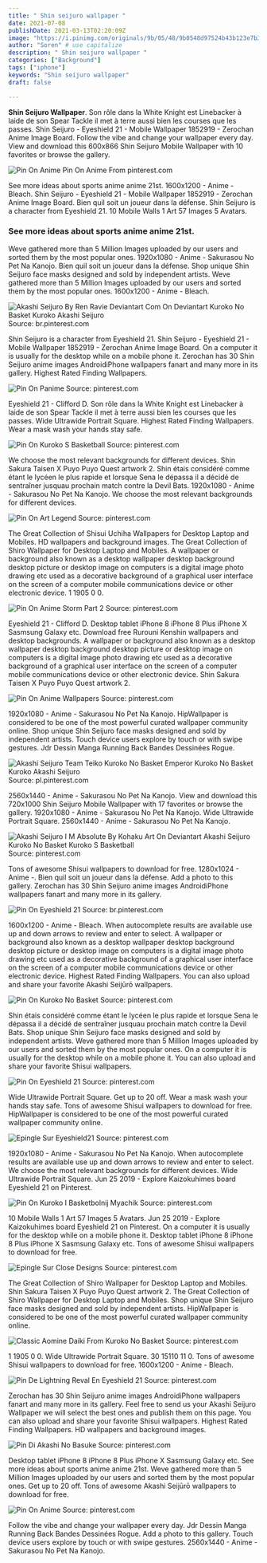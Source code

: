 ```yaml
---
title: " Shin seijuro wallpaper "
date: 2021-07-08
publishDate: 2021-03-13T02:20:09Z
image: "https://i.pinimg.com/originals/9b/05/48/9b0548d97524b43b123e7b3b8ae172bb.png"
author: "Soren" # use capitalize
description: " Shin seijuro wallpaper "
categories: ["Background"]
tags: ["iphone"]
keywords: "Shin seijuro wallpaper"
draft: false

---
```



**Shin Seijuro Wallpaper**. Son rôle dans la White Knight est Linebacker à laide de son Spear Tackle il met à terre aussi bien les courses que les passes. Shin Seijuro - Eyeshield 21 - Mobile Wallpaper 1852919 - Zerochan Anime Image Board. Follow the vibe and change your wallpaper every day. View and download this 600x866 Shin Seijuro Mobile Wallpaper with 10 favorites or browse the gallery.

![Pin On Anime](https://i.pinimg.com/originals/9b/05/48/9b0548d97524b43b123e7b3b8ae172bb.png "Pin On Anime")
Pin On Anime From pinterest.com


See more ideas about sports anime anime 21st. 1600x1200 - Anime - Bleach. Shin Seijuro - Eyeshield 21 - Mobile Wallpaper 1852919 - Zerochan Anime Image Board. Bien quil soit un joueur dans la défense. Shin Seijuro is a character from Eyeshield 21. 10 Mobile Walls 1 Art 57 Images 5 Avatars.

### See more ideas about sports anime anime 21st.

Weve gathered more than 5 Million Images uploaded by our users and sorted them by the most popular ones. 1920x1080 - Anime - Sakurasou No Pet Na Kanojo. Bien quil soit un joueur dans la défense. Shop unique Shin Seijuro face masks designed and sold by independent artists. Weve gathered more than 5 Million Images uploaded by our users and sorted them by the most popular ones. 1600x1200 - Anime - Bleach.


![Akashi Seijuro By Ren Ravie Deviantart Com On Deviantart Kuroko No Basket Kuroko Akashi Seijuro](https://i.pinimg.com/originals/55/c3/1b/55c31bd7e916ca0de0871831d21f5f21.jpg "Akashi Seijuro By Ren Ravie Deviantart Com On Deviantart Kuroko No Basket Kuroko Akashi Seijuro")
Source: br.pinterest.com

Shin Seijuro is a character from Eyeshield 21. Shin Seijuro - Eyeshield 21 - Mobile Wallpaper 1852919 - Zerochan Anime Image Board. On a computer it is usually for the desktop while on a mobile phone it. Zerochan has 30 Shin Seijuro anime images AndroidiPhone wallpapers fanart and many more in its gallery. Highest Rated Finding Wallpapers.

![Pin On Panime](https://i.pinimg.com/originals/5e/92/fd/5e92fd5c43d5b01167d2606abde99eb1.jpg "Pin On Panime")
Source: pinterest.com

Eyeshield 21 - Clifford D. Son rôle dans la White Knight est Linebacker à laide de son Spear Tackle il met à terre aussi bien les courses que les passes. Wide Ultrawide Portrait Square. Highest Rated Finding Wallpapers. Wear a mask wash your hands stay safe.

![Pin On Kuroko S Basketball](https://i.pinimg.com/originals/c5/19/d9/c519d91e7499782dfc7f9917576d4300.jpg "Pin On Kuroko S Basketball")
Source: pinterest.com

We choose the most relevant backgrounds for different devices. Shin Sakura Taisen X Puyo Puyo Quest artwork 2. Shin étais considéré comme étant le lycéen le plus rapide et lorsque Sena le dépassa il a décidé de sentraîner jusquau prochain match contre la Devil Bats. 1920x1080 - Anime - Sakurasou No Pet Na Kanojo. We choose the most relevant backgrounds for different devices.

![Pin On Art Legend](https://i.pinimg.com/originals/68/ba/ba/68babae51fefb792e65a402c26758845.png "Pin On Art Legend")
Source: pinterest.com

The Great Collection of Shisui Uchiha Wallpapers for Desktop Laptop and Mobiles. HD wallpapers and background images. The Great Collection of Shiro Wallpaper for Desktop Laptop and Mobiles. A wallpaper or background also known as a desktop wallpaper desktop background desktop picture or desktop image on computers is a digital image photo drawing etc used as a decorative background of a graphical user interface on the screen of a computer mobile communications device or other electronic device. 1 1905 0 0.

![Pin On Anime Storm Part 2](https://i.pinimg.com/originals/18/5d/6e/185d6e22b2683bbb77d4a7d9941baa13.png "Pin On Anime Storm Part 2")
Source: pinterest.com

Eyeshield 21 - Clifford D. Desktop tablet iPhone 8 iPhone 8 Plus iPhone X Sasmsung Galaxy etc. Download free Rurouni Kenshin wallpapers and desktop backgrounds. A wallpaper or background also known as a desktop wallpaper desktop background desktop picture or desktop image on computers is a digital image photo drawing etc used as a decorative background of a graphical user interface on the screen of a computer mobile communications device or other electronic device. Shin Sakura Taisen X Puyo Puyo Quest artwork 2.

![Pin On Anime Wallpapers](https://i.pinimg.com/736x/23/ed/68/23ed6852826bc11d809f19759adaf687.jpg "Pin On Anime Wallpapers")
Source: pinterest.com

1920x1080 - Anime - Sakurasou No Pet Na Kanojo. HipWallpaper is considered to be one of the most powerful curated wallpaper community online. Shop unique Shin Seijuro face masks designed and sold by independent artists. Touch device users explore by touch or with swipe gestures. Jdr Dessin Manga Running Back Bandes Dessinées Rogue.

![Akashi Seijuro Team Teiko Kuroko No Basket Emperor Kuroko No Basket Kuroko Akashi Seijuro](https://i.pinimg.com/originals/57/6c/b8/576cb8a66ce5fd03fec99a6f90891279.jpg "Akashi Seijuro Team Teiko Kuroko No Basket Emperor Kuroko No Basket Kuroko Akashi Seijuro")
Source: pl.pinterest.com

2560x1440 - Anime - Sakurasou No Pet Na Kanojo. View and download this 720x1000 Shin Seijuro Mobile Wallpaper with 17 favorites or browse the gallery. 1920x1080 - Anime - Sakurasou No Pet Na Kanojo. Wide Ultrawide Portrait Square. 2560x1440 - Anime - Sakurasou No Pet Na Kanojo.

![Akashi Seijuro I M Absolute By Kohaku Art On Deviantart Akashi Seijuro Kuroko No Basket Kuroko S Basketball](https://i.pinimg.com/originals/6a/9b/34/6a9b3445d4e63fb8cae150e824d25d6f.jpg "Akashi Seijuro I M Absolute By Kohaku Art On Deviantart Akashi Seijuro Kuroko No Basket Kuroko S Basketball")
Source: pinterest.com

Tons of awesome Shisui wallpapers to download for free. 1280x1024 - Anime -. Bien quil soit un joueur dans la défense. Add a photo to this gallery. Zerochan has 30 Shin Seijuro anime images AndroidiPhone wallpapers fanart and many more in its gallery.

![Pin On Eyeshield 21](https://i.pinimg.com/originals/5b/31/56/5b315658b881d1818770345525c3b5f0.jpg "Pin On Eyeshield 21")
Source: br.pinterest.com

1600x1200 - Anime - Bleach. When autocomplete results are available use up and down arrows to review and enter to select. A wallpaper or background also known as a desktop wallpaper desktop background desktop picture or desktop image on computers is a digital image photo drawing etc used as a decorative background of a graphical user interface on the screen of a computer mobile communications device or other electronic device. Highest Rated Finding Wallpapers. You can also upload and share your favorite Akashi Seijūrō wallpapers.

![Pin On Kuroko No Basket](https://i.pinimg.com/originals/c0/ec/3a/c0ec3a2193c7d4f64d3583e7b25c4112.jpg "Pin On Kuroko No Basket")
Source: pinterest.com

Shin étais considéré comme étant le lycéen le plus rapide et lorsque Sena le dépassa il a décidé de sentraîner jusquau prochain match contre la Devil Bats. Shop unique Shin Seijuro face masks designed and sold by independent artists. Weve gathered more than 5 Million Images uploaded by our users and sorted them by the most popular ones. On a computer it is usually for the desktop while on a mobile phone it. You can also upload and share your favorite Shisui wallpapers.

![Pin On Eyeshield 21](https://i.pinimg.com/originals/88/15/7b/88157b10707c49a7141ca0c775356ff6.jpg "Pin On Eyeshield 21")
Source: pinterest.com

Wide Ultrawide Portrait Square. Get up to 20 off. Wear a mask wash your hands stay safe. Tons of awesome Shisui wallpapers to download for free. HipWallpaper is considered to be one of the most powerful curated wallpaper community online.

![Epingle Sur Eyeshield21](https://i.pinimg.com/originals/47/e8/96/47e89609bba5dcd9252624fd7c9cfdce.png "Epingle Sur Eyeshield21")
Source: pinterest.com

1920x1080 - Anime - Sakurasou No Pet Na Kanojo. When autocomplete results are available use up and down arrows to review and enter to select. We choose the most relevant backgrounds for different devices. Wide Ultrawide Portrait Square. Jun 25 2019 - Explore Kaizokuhimes board Eyeshield 21 on Pinterest.

![Pin On Kuroko I Basketbolnij Myachik](https://i.pinimg.com/originals/cc/c5/9b/ccc59b0e86f8f2b634c5277cf52ce70d.jpg "Pin On Kuroko I Basketbolnij Myachik")
Source: pinterest.com

10 Mobile Walls 1 Art 57 Images 5 Avatars. Jun 25 2019 - Explore Kaizokuhimes board Eyeshield 21 on Pinterest. On a computer it is usually for the desktop while on a mobile phone it. Desktop tablet iPhone 8 iPhone 8 Plus iPhone X Sasmsung Galaxy etc. Tons of awesome Shisui wallpapers to download for free.

![Epingle Sur Close Designs](https://i.pinimg.com/originals/5f/81/75/5f8175ce1591cacd8749462e4204d313.png "Epingle Sur Close Designs")
Source: pinterest.com

The Great Collection of Shiro Wallpaper for Desktop Laptop and Mobiles. Shin Sakura Taisen X Puyo Puyo Quest artwork 2. The Great Collection of Shiro Wallpaper for Desktop Laptop and Mobiles. Shop unique Shin Seijuro face masks designed and sold by independent artists. HipWallpaper is considered to be one of the most powerful curated wallpaper community online.

![Classic Aomine Daiki From Kuroko No Basket](https://i.pinimg.com/474x/58/42/14/5842142b19fa7e1d5c81f6691689cc99.jpg "Classic Aomine Daiki From Kuroko No Basket")
Source: pinterest.com

1 1905 0 0. Wide Ultrawide Portrait Square. 30 15110 11 0. Tons of awesome Shisui wallpapers to download for free. 1600x1200 - Anime - Bleach.

![Pin De Lightning Reval En Eyeshield 21](https://i.pinimg.com/736x/29/7b/43/297b43eedffe23e285a3cd0282379886.jpg "Pin De Lightning Reval En Eyeshield 21")
Source: pinterest.com

Zerochan has 30 Shin Seijuro anime images AndroidiPhone wallpapers fanart and many more in its gallery. Feel free to send us your Akashi Seijuro Wallpaper we will select the best ones and publish them on this page. You can also upload and share your favorite Shisui wallpapers. Highest Rated Finding Wallpapers. HD wallpapers and background images.

![Pin Di Akashi No Basuke](https://i.pinimg.com/originals/6e/3d/43/6e3d434800d71aeb24a6a039cc46ddf0.jpg "Pin Di Akashi No Basuke")
Source: pinterest.com

Desktop tablet iPhone 8 iPhone 8 Plus iPhone X Sasmsung Galaxy etc. See more ideas about sports anime anime 21st. Weve gathered more than 5 Million Images uploaded by our users and sorted them by the most popular ones. Get up to 20 off. Tons of awesome Akashi Seijūrō wallpapers to download for free.

![Pin On Anime](https://i.pinimg.com/originals/9b/05/48/9b0548d97524b43b123e7b3b8ae172bb.png "Pin On Anime")
Source: pinterest.com

Follow the vibe and change your wallpaper every day. Jdr Dessin Manga Running Back Bandes Dessinées Rogue. Add a photo to this gallery. Touch device users explore by touch or with swipe gestures. 2560x1440 - Anime - Sakurasou No Pet Na Kanojo.

